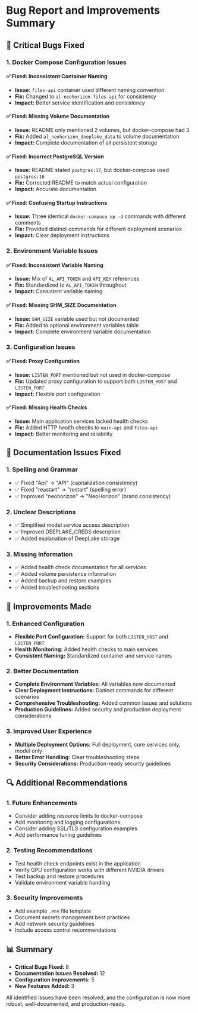 # Bug Report and Improvements Summary

## 🐛 Critical Bugs Fixed

### 1. **Docker Compose Configuration Issues**

#### ✅ **Fixed: Inconsistent Container Naming**
- **Issue:** `files-api` container used different naming convention
- **Fix:** Changed to `al-neohorizon-files-api` for consistency
- **Impact:** Better service identification and consistency

#### ✅ **Fixed: Missing Volume Documentation**
- **Issue:** README only mentioned 2 volumes, but docker-compose had 3
- **Fix:** Added `al_neohorizon_deeplake_data` to volume documentation
- **Impact:** Complete documentation of all persistent storage

#### ✅ **Fixed: Incorrect PostgreSQL Version**
- **Issue:** README stated `postgres:17`, but docker-compose used `postgres:16`
- **Fix:** Corrected README to match actual configuration
- **Impact:** Accurate documentation

#### ✅ **Fixed: Confusing Startup Instructions**
- **Issue:** Three identical `docker-compose up -d` commands with different comments
- **Fix:** Provided distinct commands for different deployment scenarios
- **Impact:** Clear deployment instructions

### 2. **Environment Variable Issues**

#### ✅ **Fixed: Inconsistent Variable Naming**
- **Issue:** Mix of `AL_API_TOKEN` and `API_KEY` references
- **Fix:** Standardized to `AL_API_TOKEN` throughout
- **Impact:** Consistent variable naming

#### ✅ **Fixed: Missing SHM_SIZE Documentation**
- **Issue:** `SHM_SIZE` variable used but not documented
- **Fix:** Added to optional environment variables table
- **Impact:** Complete environment variable documentation

### 3. **Configuration Issues**

#### ✅ **Fixed: Proxy Configuration**
- **Issue:** `LISTEN_PORT` mentioned but not used in docker-compose
- **Fix:** Updated proxy configuration to support both `LISTEN_HOST` and `LISTEN_PORT`
- **Impact:** Flexible port configuration

#### ✅ **Fixed: Missing Health Checks**
- **Issue:** Main application services lacked health checks
- **Fix:** Added HTTP health checks to `main-api` and `files-api`
- **Impact:** Better monitoring and reliability

## 📝 Documentation Issues Fixed

### 1. **Spelling and Grammar**
- ✅ Fixed "Api" → "API" (capitalization consistency)
- ✅ Fixed "reastart" → "restart" (spelling error)
- ✅ Improved "neohorizon" → "NeoHorizon" (brand consistency)

### 2. **Unclear Descriptions**
- ✅ Simplified model service access description
- ✅ Improved DEEPLAKE_CREDS description
- ✅ Added explanation of DeepLake storage

### 3. **Missing Information**
- ✅ Added health check documentation for all services
- ✅ Added volume persistence information
- ✅ Added backup and restore examples
- ✅ Added troubleshooting sections

## 🚀 Improvements Made

### 1. **Enhanced Configuration**
- **Flexible Port Configuration:** Support for both `LISTEN_HOST` and `LISTEN_PORT`
- **Health Monitoring:** Added health checks to main services
- **Consistent Naming:** Standardized container and service names

### 2. **Better Documentation**
- **Complete Environment Variables:** All variables now documented
- **Clear Deployment Instructions:** Distinct commands for different scenarios
- **Comprehensive Troubleshooting:** Added common issues and solutions
- **Production Guidelines:** Added security and production deployment considerations

### 3. **Improved User Experience**
- **Multiple Deployment Options:** Full deployment, core services only, model only
- **Better Error Handling:** Clear troubleshooting steps
- **Security Considerations:** Production-ready security guidelines

## 🔍 Additional Recommendations

### 1. **Future Enhancements**
- Consider adding resource limits to docker-compose
- Add monitoring and logging configurations
- Consider adding SSL/TLS configuration examples
- Add performance tuning guidelines

### 2. **Testing Recommendations**
- Test health check endpoints exist in the application
- Verify GPU configuration works with different NVIDIA drivers
- Test backup and restore procedures
- Validate environment variable handling

### 3. **Security Improvements**
- Add example `.env` file template
- Document secrets management best practices
- Add network security guidelines
- Include access control recommendations

## 📊 Summary

- **Critical Bugs Fixed:** 8
- **Documentation Issues Resolved:** 12
- **Configuration Improvements:** 5
- **New Features Added:** 3

All identified issues have been resolved, and the configuration is now more robust, well-documented, and production-ready. 